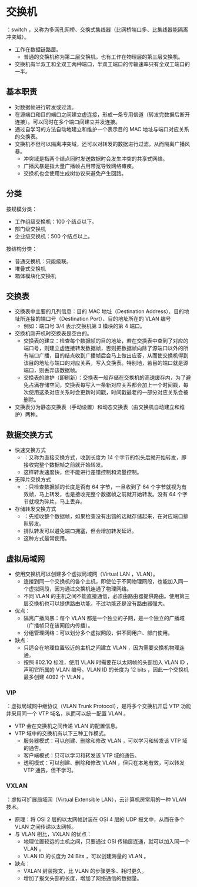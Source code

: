 # 交换机

：switch ，又称为多网孔网桥、交换式集线器（比网桥端口多、比集线器能隔离冲突域）。
- 工作在数据链路层。
  - 普通的交换机称为第二层交换机，也有工作在物理层的第三层交换机。
- 交换机有半双工和全双工两种端口，半双工端口的传输速率只有全双工端口的一半。

## 基本职责

- 对数据帧进行转发或过滤。
- 在源端口和目的端口之间建立虚连接，形成一条专用信道（转发完数据后断开连接）。可以同时在多个端口间建立并发连接。
- 通过自学习的方法自动地建立和维护一个表示目的 MAC 地址与端口对应关系的交换表。
- 交换机不但可以隔离冲突域，还可以对转发的数据进行过滤，从而隔离广播风暴。
  - 冲突域是指两个结点同时发送数据时会发生冲突的共享式网络。
  - 广播风暴是指大量广播帧占用带宽导致网络瘫痪。
  - 交换机也会使用生成树协议来避免产生回路。

## 分类

按规模分类：
- 工作组级交换机：100 个结点以下。
- 部门级交换机
- 企业级交换机：500 个结点以上。

按结构分类：
- 普通交换机：只能级联。
- 堆叠式交换机
- 箱体模块化交换机

## 交换表

- 交换表中主要的几列信息：目的 MAC 地址（Destination Address）、目的地址所连接的端口号（Destination Port）、目的地址所在的 VLAN 编号
  - 例如：端口号 3/4 表示交换机第 3 模块的第 4 端口。
- 交换机刚开机时交换表是空白的。
  - 交换表的建立：检查每个数据帧的目的地址，若在交换表中查到了对应的端口号，则建立虚连接转发数据帧，否则把数据帧向除了源端口以外的所有端口广播，目的结点收到广播帧后会马上做出应答，从而使交换机得到该目的地址与端口的对应关系，写入交换表。特别地，若目的端口就是源端口，则丢弃该数据帧。
  - 交换表的维护（即刷新）：交换表一般存储在交换机的高速缓存内，为了避免占满存储空间，交换表每写入一条新对应关系都会加上一个时间戳，每次使用这条对应关系时会更新时间戳，时间戳最老的一部分对应关系会被删除。
- 交换表分为静态交换表（手动设置）和动态交换表（由交换机自动建立和维护）两种。

## 数据交换方式

- 快速交换方式
  - ：又称为直接交换方式，收到长度为 14 个字节的包头后就开始转发，即接收完整个数据帧之前就开始转发。
  - 这样转发速度快，但不能进行差错控制和流量控制。
- 无碎片交换方式
  - ：只检查数据帧的长度是否有 64 字节，一旦收到了 64 个字节就视为有效帧，马上转发，也是接收完整个数据帧之前就开始转发。没有 64 个字节就视为碎片，马上丢弃。
- 存储转发交换方式
  - ：先接收整个数据帧，如果检查没有出错的话就存储起来，在对应端口排队转发。
  - 排队转发可以避免端口拥塞，但会增加转发延迟。
  - 这种方式最常使用。

## 虚拟局域网

- 使用交换机可以创建多个虚拟局域网（Virtual LAN ，VLAN）。
  - 连接到同一个交换机的各个主机，即使位于不同物理网段，也能加入同一个虚拟网段，因为通过交换机连通了物理网络。
  - 不同 VLAN 的主机之间不能直接通信，必须由路由器提供路由。使用第三层交换机也可以提供路由功能，不过功能还是没有路由器强大。
- 优点：
  - 隔离广播风暴：每个 VLAN 都是一个独立的子网，是一个独立的广播域（广播帧只在该网段内传播）。
  - 分组管理网络：可以划分多个虚拟网段，供不同用户、部门使用。
- 缺点：
  - 只适合在地理位置较近的主机之间建立 VLAN ，因为需要交换机物理连通。
  - 按照 802.1Q 标准，使用 VLAN 时需要在以太网帧的头部加入 VLAN ID ，声明它所属的 VLAN 编号。VLAN ID 的长度为 12 bits ，因此一个交换机最多创建 4092 个 VLAN 。

### VIP

：虚拟局域网中继协议（VLAN Trunk Protocol），是将多个交换机开启 VTP 功能并采用同一个 VTP 域名，从而可以统一配置 VLAN 。
- VTP 会在交换机之间传递 VLAN 的配置信息。
- VTP 域中的交换机有以下三种工作模式。
  - 服务器模式：可以创建、删除和修改 VLAN ，可以学习和转发该 VTP 域的通告。
  - 客户端模式：只可以学习和转发该 VTP 域的通告。
  - 透明模式：可以创建、删除和修改 VLAN ，但只在本地有效，可以转发 VTP 通告，但不学习。

### VXLAN

：虚拟可扩展局域网（Virtual Extensible LAN），云计算机房常用的一种 VLAN 技术。
- 原理：将 OSI 2 层的以太网帧封装在 OSI 4 层的 UDP 报文中，从而在多个 VLAN 之间传递以太网帧。
- 与 VLAN 相比，VXLAN 的优点：
  - 地理位置较远的主机之间，只要通过 OSI 传输层连通，就可以加入同一个 VLAN 。
  - VLAN ID 的长度为 24 Bits ，可以创建海量的 VLAN 。
- 缺点：
  - VXLAN 封装报文，比 VLAN 的步骤更多、耗时更久。
  - 增加了报文头部的长度，增加了网络通信的数据量。
